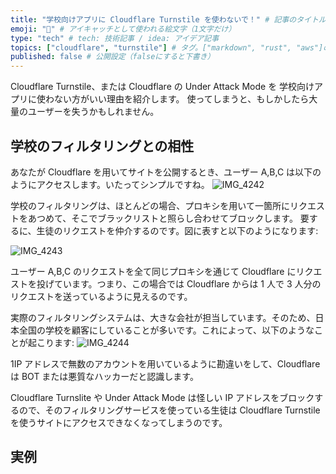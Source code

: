 ```yaml
---
title: "学校向けアプリに Cloudflare Turnstile を使わないで！" # 記事のタイトル
emoji: "🙇" # アイキャッチとして使われる絵文字（1文字だけ）
type: "tech" # tech: 技術記事 / idea: アイデア記事
topics: ["cloudflare", "turnstile"] # タグ。["markdown", "rust", "aws"]のように指定する
published: false # 公開設定（falseにすると下書き）
---
```

Cloudflare Turnstile、または Cloudflare の Under Attack Mode を 学校向けアプリに使わない方がいい理由を紹介します。
使ってしまうと、もしかしたら大量のユーザーを失うかもしれません。

## 学校のフィルタリングとの相性

あなたが Cloudflare を用いてサイトを公開するとき、ユーザー A,B,C は以下のようにアクセスします。いたってシンプルですね。
![IMG_4242](https://github.com/user-attachments/assets/c5bc213c-c26b-400e-9295-b3c352fd0578)

学校のフィルタリングは、ほとんどの場合、プロキシを用いて一箇所にリクエストをあつめて、そこでブラックリストと照らし合わせてブロックします。
要するに、生徒のリクエストを仲介するのです。図に表すと以下のようになります:

![IMG_4243](https://github.com/user-attachments/assets/8c181623-156a-4947-a2c1-872ab7442b2f)

ユーザー A,B,C のリクエストを全て同じプロキシを通じて Cloudflare にリクエストを投げています。つまり、この場合では Cloudflare からは 1 人で 3 人分のリクエストを送っているように見えるのです。

実際のフィルタリングシステムは、大きな会社が担当しています。そのため、日本全国の学校を顧客にしていることが多いです。これによって、以下のようなことが起こります:
![IMG_4244](https://github.com/user-attachments/assets/17a6ddb3-4003-4809-a317-a93fc4bbbfb1)

1IP アドレスで無数のアカウントを用いているように勘違いをして、Cloudflare は BOT または悪質なハッカーだと認識します。

Cloudflare Turnslite や Under Attack Mode は怪しい IP アドレスをブロックするので、そのフィルタリングサービスを使っている生徒は Cloudflare Turnstile を使うサイトにアクセスできなくなってしまうのです。

## 実例

